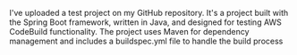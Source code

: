 I've uploaded a test project on my GitHub repository. It's a project built with the Spring Boot framework, written in Java, and designed for testing AWS CodeBuild functionality. The project uses Maven for dependency management and includes a buildspec.yml file to handle the build process​
